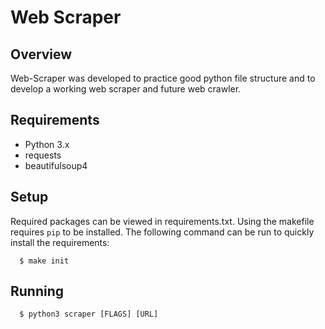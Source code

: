 # Web Scraper

## Overview
Web-Scraper was developed to practice good python file structure and to develop a working web scraper and future web crawler.

## Requirements
* Python 3.x
* requests
* beautifulsoup4

## Setup
Required packages can be viewed in requirements.txt. Using the makefile requires `pip` to be installed. The following command can be run to quickly install the requirements:
```
  $ make init
```

## Running
```
  $ python3 scraper [FLAGS] [URL]
```

